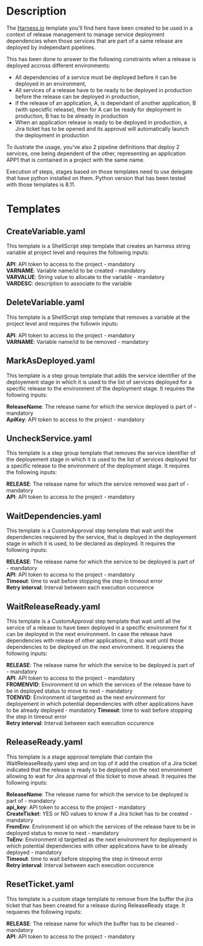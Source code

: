# Description

The [Harness.io](https://www.harness.io/products/continuous-delivery "World's Most Advanced CD Platform") template you'll find here have been created to be used in a context of release management to manage service deployment dependencies when those services that are part of a same release are deployed by independant pipelines.  

This has been done to answer to the following constraints when a release is deployed accross different environments:
- All dependencies of a service must be deployed before it can be deployed in an environment,
- All services of a release have to be ready to be deployed in production before the release can be deployed in production,
- if the release of an application, A, is dependant of another application, B (with specidfic release), then for A can be ready for deployment in production, B has to be already in production
- When an application release is ready to be deployed in production, a Jira ticket has to be opened and its approval will automatically launch the deployment in production

To ilustrate the usage, you've also 2 pipeline definitions that deploy 2 services, one being dependent of the other, representing an application APP1 that is contained in a project with the same name.

Execution of steps, stages based on those templates need to use delegate that have python installed on them. Python version that has been tested with those templates is 8.11.

# Templates

## CreateVariable.yaml

This template is a ShellScript step template that creates an harness string variable at project level and requires the following inputs:  

**API**: API token to access to the project - mandatory  
**VARNAME**: Variable name/id to be created - mandatory  
**VARVALUE**: String value to allocate to the variable - mandatory  
**VARDESC**: description to associate to the variable  


## DeleteVariable.yaml

This template is a ShellScript step template that removes a variable at the project level and requires the followin inputs:  

**API**: API token to access to the project - mandatory  
**VARNAME**: Variable name/id to be removed - mandatory  

## MarkAsDeployed.yaml

This template is a step group template that adds the service identifier of the deployement stage in which it is used to the list of services deployed for a specific release to the environment of the deployment stage. It requires the following inputs:  

**ReleaseName**: The release name for which the service deployed is part of - mandatory  
**ApiKey**: API token to access to the project - mandatory  

## UncheckService.yaml

This template is a step group template that removes the service identifier of the deployement stage in which it is used to the list of services deployed for a specific release to the environment of the deployment stage. It requires the following inputs:  

**RELEASE**: The release name for which the service removed was part of - mandatory  
**API**: API token to access to the project - mandatory  

## WaitDependencies.yaml

This template is a CustomApproval step template that wait until the dependencies requiered by the service, that is deployed in the deployement stage in which it is used, to be declared as deployed. It requires the following inputs:  

**RELEASE**: The release name for which the service to be deployed is part of - mandatory  
**API**: API token to access to the project - mandatory  
**Timeout**: time to wait before stopping the step in timeout error  
**Retry interval**: Interval between each execution occurence  

## WaitReleaseReady.yaml

This template is a CustomApproval step template that wait until all the service of a release to have been deployed in a specific environment for it can be deployed in the next environment. In case the release have dependencies with release of other applications, it also wait until those dependencies to be deployed on the next environment. It requieres the following inputs:

**RELEASE**: The release name for which the service to be deployed is part of - mandatory  
**API**: API token to access to the project - mandatory  
**FROMENVID**: Environment Id on which the services of the release have to be in deployed status to move to next - mandatory  
**TOENVID**: Environment id targetted as the next environment for deployement in which potential dependencies with other applications have to be already deployed - mandatory
**Timeout**: time to wait before stopping the step in timeout error  
**Retry interval**: Interval between each execution occurence  

## ReleaseReady.yaml

This template is a stage approval template that contain the WaitReleaseReady.yaml step and on top of it add the creation of a Jira ticket indicated that the release is ready to be deployed on the next environment allowing to wait for Jira approval of this ticket to move ahead. It requires the following inputs:

**ReleaseName**: The release name for which the service to be deployed is part of - mandatory  
**api_key**: API token to access to the project - mandatory  
**CreateTicket**: YES or NO values to know if a Jira ticket has to be created - mandatory  
**FromEnv**: Environment Id on which the services of the release have to be in deployed status to move to next - mandatory  
**ToEnv**: Environment id targetted as the next environment for deployement in which potential dependencies with other applications have to be already deployed - mandatory  
**Timeout**: time to wait before stopping the step in timeout error  
**Retry interval**: Interval between each execution occurence  

## ResetTicket.yaml

This template is a custom stage template to remove from the buffer the jira ticket that has been created for a release during ReleaseReady stage. It requieres the following inputs:  

**RELEASE**: The release name for which the buffer has to be cleaned - mandatory  
**API**: API token to access to the project - mandatory  




